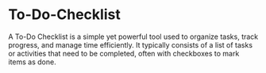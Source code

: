 # To-Do-Checklist
A To-Do Checklist is a simple yet powerful tool used to organize tasks, track progress, and manage time efficiently. It typically consists of a list of tasks or activities that need to be completed, often with checkboxes to mark items as done.
